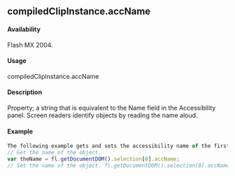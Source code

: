 ## compiledClipInstance.accName

#### Availability

Flash MX 2004.

#### Usage

compiledClipInstance.accName

#### Description

Property; a string that is equivalent to the Name field in the Accessibility panel. Screen readers identify objects by reading the name aloud.

#### Example

```javascript
The following example gets and sets the accessibility name of the first selected object:
// Get the name of the object.
var theName = fl.getDocumentDOM().selection[0].accName;
// Set the name of the object. fl.getDocumentDOM().selection[0].accName = 'Home Button';

```